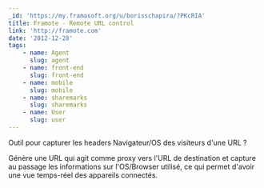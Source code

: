 ```yaml
---
_id: 'https://my.framasoft.org/u/borisschapira/?PKcRIA'
title: Framote - Remote URL control
link: 'http://framote.com'
date: '2012-12-28'
tags:
    - name: Agent
      slug: agent
    - name: front-end
      slug: front-end
    - name: mobile
      slug: mobile
    - name: sharemarks
      slug: sharemarks
    - name: User
      slug: user
---
```


<div class="markdown"><p>Outil pour capturer les headers Navigateur/OS des visiteurs d'une URL ?</p>
<p>Génère une URL qui agit comme proxy vers l'URL de destination et capture au passage les informations sur l'OS/Browser utilisé, ce qui permet d'avoir une vue temps-réel des appareils connectés.
</p></div>
